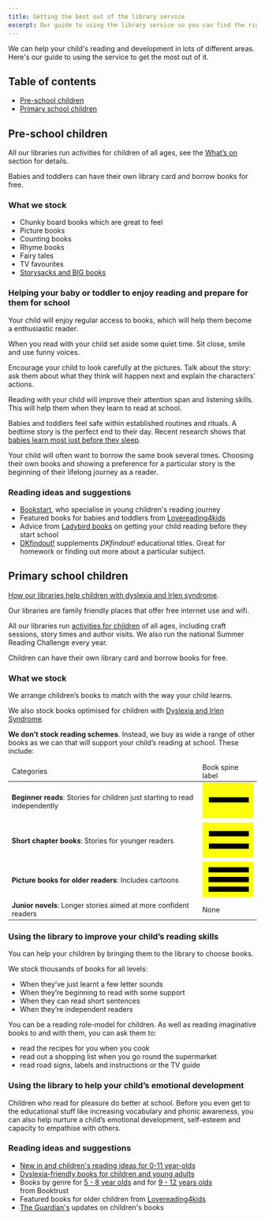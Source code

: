 ```yaml
---
title: Getting the best out of the library service
excerpt: Our guide to using the library service so you can find the right titles for your children.
---
```


We can help your child's reading and development in lots of different areas. Here's our guide to using the service to get the most out of it.

## Table of contents

- <a href="#preschool">Pre-school children</a>
- <a href="#primary">Primary school children</a>

<h2 id="preschool">Pre-school children</h2>

All our libraries run activities for children of all ages, see the [What’s on](/whats-on/) section for details.

Babies and toddlers can have their own library card and borrow books for free.

### What we stock

* Chunky board books which are great to feel
* Picture books
* Counting books
* Rhyme books
* Fairy tales
* TV favourites
* [Storysacks and BIG books](/advice/parenting-advice/storytelling-resources/)

### Helping your baby or toddler to enjoy reading and prepare for them for school

Your child will enjoy regular access to books, which will help them become a enthusiastic reader.

When you read with your child set aside some quiet time. Sit close, smile and use funny voices.

Encourage your child to look carefully at the pictures. Talk about the story: ask them about what they think will happen next and explain the characters’ actions.

Reading with your child will improve their attention span and listening skills. This will help them when they learn to read at school.

Babies and toddlers feel safe within established routines and rituals. A bedtime story is the perfect end to their day. Recent research shows that [babies learn most just before they sleep](http://qz.com/325823/researchers-say-babies-learn-better-before-sleep/).

Your child will often want to borrow the same book several times. Choosing their own books and showing a preference for a particular story is the beginning of their lifelong journey as a reader.

### Reading ideas and suggestions

* [Bookstart](http://www.bookstart.org.uk/), who specialise in young children's reading journey
* Featured books for babies and toddlers from [Lovereading4kids](http://www.lovereading4kids.co.uk/genre/tod/Baby-and-Toddler.html)
* Advice from [Ladybird books](http://issuu.com/ladybirdpuffinpenguin/docs/milestones_guide_2012) on getting your child reading before they start school
* [DKfindout!](http://www.dkfindout.com/uk/) supplements <cite>DKfindout!</cite> educational titles. Great for homework or finding out more about a particular subject.

<h2 id="primary">Primary school children</h2>

[How our libraries help children with dyslexia and Irlen syndrome](/advice/literacy/dyslexia-irlen/).

Our libraries are family friendly places that offer free internet use and wifi.

All our libraries run [activities for children](/whats-on/) of all ages, including craft sessions, story times and author visits. We also run the national Summer Reading Challenge every year.

Children can have their own library card and borrow books for free.

### What we stock

We arrange children’s books to match with the way your child learns.

We also stock books optimised for children with [Dyslexia and Irlen Syndrome](/parents-carers-and-children/dyslexia-irlen/).

<strong>We don’t stock reading schemes</strong>. Instead, we buy as wide a range of other books as we can that will support your child’s reading at school. These include:

<table class="pure-table">
	<thead>
		<tr>
			<td>Categories</td>
			<td>Book spine label</td>
		</tr>
	</thead>
	<tbody>
		<tr>
			<td><strong>Beginner reads</strong>: Stories for children just starting to read independently</td>
			<td><img src="/images/article/reading-advice-label-beginner-reads.jpg" alt="Beginner reads spine label" /></td>
		</tr>
		<tr>
			<td><strong>Short chapter books</strong>: Stories for younger readers</td>
			<td><img src="/images/article/reading-advice-label-short-chapter-books.jpg" alt="Short chapter books spine label" /></td>
		</tr>
		<tr>
			<td><strong>Picture books for older readers</strong>: Includes cartoons</td>
			<td><img src="/images/article/reading-advice-label-picture-books-for-older-readers.jpg" alt="Picture books for older readers spine label" /></td>
		</tr>
		<tr>
			<td><strong>Junior novels</strong>: Longer stories aimed at more confident readers</td>
			<td>None</td>
		</tr>
	</tbody>
</table>

### Using the library to improve your child’s reading skills

You can help your children by bringing them to the library to choose books.

We stock thousands of books for all levels:

* When they’ve just learnt a few letter sounds
* When they’re beginning to read with some support
* When they can read short sentences
* When they’re independent readers

You can be a reading role-model for children. As well as reading imaginative books to and with them, you can ask them to:

* read the recipes for you when you cook
* read out a shopping list when you go round the supermarket
* read road signs, labels and instructions or the TV guide

### Using the library to help your child’s emotional development

Children who read for pleasure do better at school. Before you even get to the educational stuff like increasing vocabulary and phonic awareness, you can also help nurture a child’s emotional development, self-esteem and capacity to empathise with others.

### Reading ideas and suggestions

* [New in and children's reading ideas for 0-11 year-olds](/borrow/recommendations/)
* [Dyslexia-friendly books for children and young adults](/advice/literacy/dyslexia-friendly-books/)
* Books by genre for [5 - 8 year olds](http://www.booktrust.org.uk/#/d/books/bookfinder/109) and for [9 - 12 years olds](http://www.booktrust.org.uk/#/d/books/bookfinder/110) from Booktrust
* Featured books for older children from [Lovereading4kids](http://www.lovereading4kids.co.uk/genre/7/7-plus-readers.html)
* [The Guardian's](http://www.theguardian.com/childrens-books-site) updates on children's books
